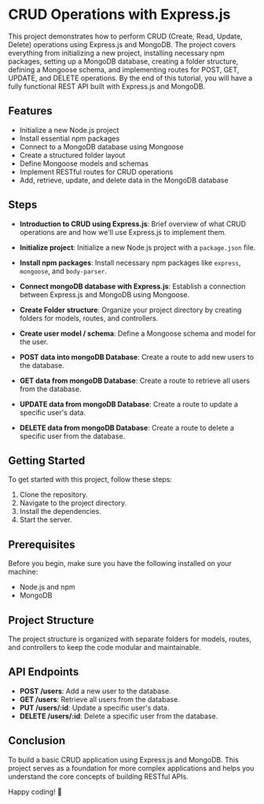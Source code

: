 # CRUD Operations with Express.js

This project demonstrates how to perform CRUD (Create, Read, Update, Delete) operations using Express.js and MongoDB. The project covers everything from initializing a new project, installing necessary npm packages, setting up a MongoDB database, creating a folder structure, defining a Mongoose schema, and implementing routes for POST, GET, UPDATE, and DELETE operations. By the end of this tutorial, you will have a fully functional REST API built with Express.js and MongoDB.

## Features

- Initialize a new Node.js project
- Install essential npm packages
- Connect to a MongoDB database using Mongoose
- Create a structured folder layout
- Define Mongoose models and schemas
- Implement RESTful routes for CRUD operations
- Add, retrieve, update, and delete data in the MongoDB database

## Steps

- **Introduction to CRUD using Express.js**: Brief overview of what CRUD operations are and how we'll use Express.js to implement them.

- **Initialize project**: Initialize a new Node.js project with a `package.json` file.

- **Install npm packages**: Install necessary npm packages like `express`, `mongoose`, and `body-parser`.

- **Connect mongoDB database with Express.js**: Establish a connection between Express.js and MongoDB using Mongoose.

- **Create Folder structure**: Organize your project directory by creating folders for models, routes, and controllers.

- **Create user model / schema**: Define a Mongoose schema and model for the user.

- **POST data into mongoDB Database**: Create a route to add new users to the database.

- **GET data from mongoDB Database**: Create a route to retrieve all users from the database.

- **UPDATE data from mongoDB Database**: Create a route to update a specific user's data.

- **DELETE data from mongoDB Database**: Create a route to delete a specific user from the database.

## Getting Started

To get started with this project, follow these steps:

1. Clone the repository.
2. Navigate to the project directory.
3. Install the dependencies.
4. Start the server.

## Prerequisites

Before you begin, make sure you have the following installed on your machine:

- Node.js and npm
- MongoDB

## Project Structure

The project structure is organized with separate folders for models, routes, and controllers to keep the code modular and maintainable.

## API Endpoints

- **POST /users**: Add a new user to the database.
- **GET /users**: Retrieve all users from the database.
- **PUT /users/:id**: Update a specific user's data.
- **DELETE /users/:id**: Delete a specific user from the database.

## Conclusion

To build a basic CRUD application using Express.js and MongoDB. This project serves as a foundation for more complex applications and helps you understand the core concepts of building RESTful APIs.

Happy coding! 🎉
